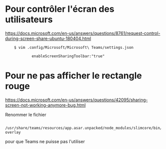 # Pour contrôler l'écran des utilisateurs

https://docs.microsoft.com/en-us/answers/questions/8761/request-control-during-screen-share-ubuntu-180404.html


        $ vim .config/Microsoft/Microsoft\ Teams/settings.json

                enableScreenSharingToolbar:"true"



# Pour ne pas afficher le rectangle rouge

https://docs.microsoft.com/en-us/answers/questions/42095/sharing-screen-not-working-anymore-bug.html

Renommer le fichier 

        /usr/share/teams/resources/app.asar.unpacked/node_modules/slimcore/bin/rect-overlay

pour que Teams ne puisse pas l'utiliser

#
